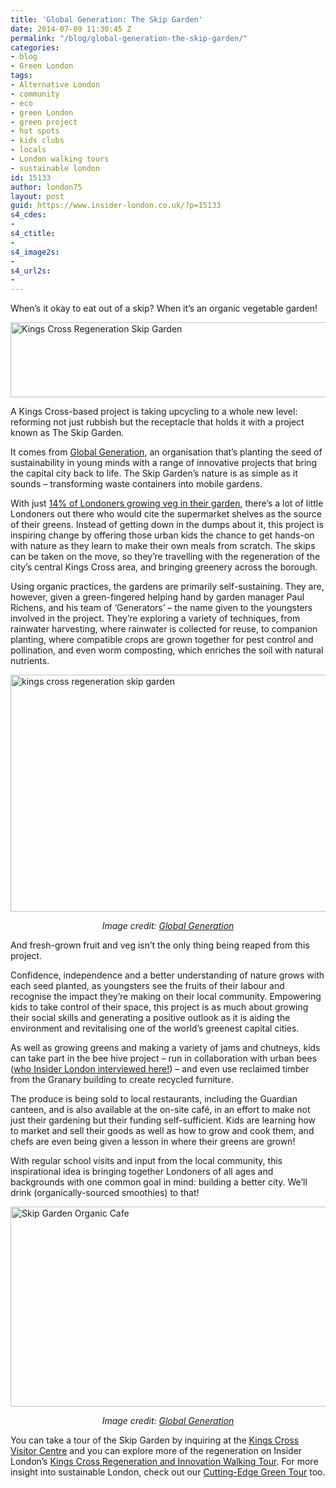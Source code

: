 ```yaml
---
title: 'Global Generation: The Skip Garden'
date: 2014-07-09 11:30:45 Z
permalink: "/blog/global-generation-the-skip-garden/"
categories:
- blog
- Green London
tags:
- Alternative London
- community
- eco
- green London
- green project
- hot spots
- kids clubs
- locals
- London walking tours
- sustainable london
id: 15133
author: london75
layout: post
guid: https://www.insider-london.co.uk/?p=15133
s4_cdes:
- 
s4_ctitle:
- 
s4_image2s:
- 
s4_url2s:
- 
---
```


When’s it okay to eat out of a skip? When it’s an organic vegetable garden!

[<img class="wp-image-15137 size-full aligncenter" src="/wp-content/uploads/2014/07/skip-garden.jpg_mini.jpg" alt="Kings Cross Regeneration Skip Garden" width="569" height="120" />](/wp-content/uploads/2014/07/skip-garden.jpg_mini.jpg)

A Kings Cross-based project is taking upcycling to a whole new level: reforming not just rubbish but the receptacle that holds it with a project known as The Skip Garden.

It comes from [Global Generation](http://globalgeneration.org.uk), an organisation that’s planting the seed of sustainability in young minds with a range of innovative projects that bring the capital city back to life. The Skip Garden’s nature is as simple as it sounds &#8211; transforming waste containers into mobile gardens.

With just [14% of Londoners growing veg in their garden](http://www.londoncouncils.gov.uk/), there’s a lot of little Londoners out there who would cite the supermarket shelves as the source of their greens. Instead of getting down in the dumps about it, this project is inspiring change by offering those urban kids the chance to get hands-on with nature as they learn to make their own meals from scratch. The skips can be taken on the move, so they’re travelling with the regeneration of the city’s central Kings Cross area, and bringing greenery across the borough.

Using organic practices, the gardens are primarily self-sustaining. They are, however, given a green-fingered helping hand by garden manager Paul Richens, and his team of ‘Generators’ – the name given to the youngsters involved in the project. They’re exploring a variety of techniques, from rainwater harvesting, where rainwater is collected for reuse, to companion planting, where compatible crops are grown together for pest control and pollination, and even worm composting, which enriches the soil with natural nutrients.

[<img class="size-full wp-image-15145 aligncenter" src="/wp-content/uploads/2014/07/kings-cross-skip-garden.jpg" alt="kings cross regeneration skip garden" width="569" height="379" />](/wp-content/uploads/2014/07/kings-cross-skip-garden.jpg)

<p style="text-align: center;">
  <i>Image credit: <a href="http://globalgeneration.org.uk/kings-cross-skip-garden" target="_blank">Global Generation</a></i>
</p>

And fresh-grown fruit and veg isn’t the only thing being reaped from this project.

Confidence, independence and a better understanding of nature grows with each seed planted, as youngsters see the fruits of their labour and recognise the impact they’re making on their local community. Empowering kids to take control of their space, this project is as much about growing their social skills and generating a positive outlook as it is aiding the environment and revitalising one of the world’s greenest capital cities.

As well as growing greens and making a variety of jams and chutneys, kids can take part in the bee hive project – run in collaboration with urban bees ([who Insider London interviewed here!](/urban-bees-interview/ "Insider Interview: Urban Bees")) – and even use reclaimed timber from the Granary building to create recycled furniture.

The produce is being sold to local restaurants, including the Guardian canteen, and is also available at the on-site café, in an effort to make not just their gardening but their funding self-sufficient. Kids are learning how to market and sell their goods as well as how to grow and cook them, and chefs are even being given a lesson in where their greens are grown!

With regular school visits and input from the local community, this inspirational idea is bringing together Londoners of all ages and backgrounds with one common goal in mind: building a better city. We’ll drink (organically-sourced smoothies) to that!

[<img class="wp-image-15139 size-full aligncenter" src="/wp-content/uploads/2014/07/BeFunky_skip-cafe.jpg_mini.jpg" alt="Skip Garden Organic Cafe" width="569" height="320" />](/wp-content/uploads/2014/07/BeFunky_skip-cafe.jpg_mini.jpg)

<p style="text-align: center;">
  <em>Image credit: <a href="http://globalgeneration.org.uk/kings-cross-skip-garden" target="_blank">Global Generation</a></em>
</p>

You can take a tour of the Skip Garden by inquiring at the [Kings Cross Visitor Centre](http://www.kingscross.co.uk/visit-kings-cross "Kings Cross Visitor Centre") and you can explore more of the regeneration on Insider London&#8217;s [Kings Cross Regeneration and Innovation Walking Tour](https://www.insider-london.co.uk/kings-cross-innovation-tour/). For more insight into sustainable London, check out our [Cutting-Edge Green Tour](/tours/cutting-edge-green-tour/) too.
